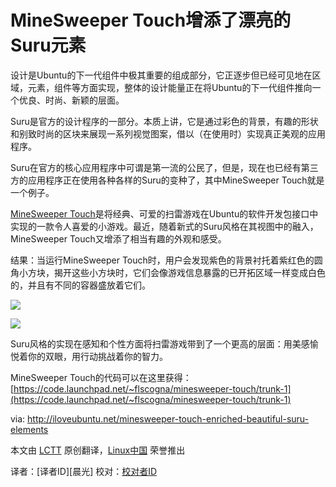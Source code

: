 MineSweeper Touch增添了漂亮的Suru元素
================================================================================
设计是Ubuntu的下一代组件中极其重要的组成部分，它正逐步但已经可见地在区域，元素，组件等方面实现，整体的设计能量正在将Ubuntu的下一代组件推向一个优良、时尚、新颖的层面。 

Suru是官方的设计程序的一部分。本质上讲，它是通过彩色的背景，有趣的形状和别致时尚的区块来展现一系列视觉图案，借以（在使用时）实现真正美观的应用程序。

Suru在官方的核心应用程序中可谓是第一流的公民了，但是，现在也已经有第三方的应用程序正在使用各种各样的Suru的变种了，其中MineSweeper Touch就是一个例子。

[MineSweeper Touch](https://launchpad.net/minesweeper-touch)是将经典、可爱的扫雷游戏在Ubuntu的软件开发包接口中实现的一款令人喜爱的小游戏。最近，随着新式的Suru风格在其视图中的融入，MineSweeper Touch又增添了相当有趣的外观和感受。

结果：当运行MineSweeper Touch时，用户会发现紫色的背景衬托着紫红色的圆角小方块，揭开这些小方块时，它们会像游戏信息暴露的已开拓区域一样变成白色的，并且有不同的容器盛放着它们。

![](http://iloveubuntu.net/pictures_me/MineSweeper%20Touch%20suru%20style%201.png)

![](http://iloveubuntu.net/pictures_me/MineSweeper%20Touch%20game%20lost.png)

Suru风格的实现在感知和个性方面将扫雷游戏带到了一个更高的层面：用美感愉悦着你的双眼，用行动挑战着你的智力。

MineSweeper Touch的代码可以在这里获得： [https://code.launchpad.net/~flscogna/minesweeper-touch/trunk-1](https://code.launchpad.net/~flscogna/minesweeper-touch/trunk-1)

via: http://iloveubuntu.net/minesweeper-touch-enriched-beautiful-suru-elements

本文由 [LCTT][] 原创翻译，[Linux中国][] 荣誉推出

译者：[译者ID][晨光] 校对：[校对者ID][]

[LCTT]:https://github.com/LCTT/TranslateProject
[Linux中国]:http://linux.cn/portal.php
[译者ID]:http://linux.cn/space/译者ID
[校对者ID]:http://linux.cn/space/校对者ID

[1]:http://iloveubuntu.net/minesweeper-touch-enriched-beautiful-suru-elements
[2]:https://launchpad.net/minesweeper-touch
[3]:https://code.launchpad.net/~flscogna/minesweeper-touch/trunk-1 
